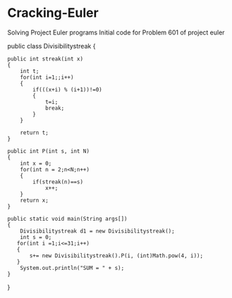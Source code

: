 # Cracking-Euler
Solving Project Euler programs
Initial code for Problem 601 of project euler

public class Divisibilitystreak 
{
    
    public int streak(int x)
    {
        int t;
        for(int i=1;;i++)
        {
            if(((x+i) % (i+1))!=0)
            {
                t=i;
                break;
            }
        }

        return t;
    }
    
    public int P(int s, int N)
    {
        int x = 0;
        for(int n = 2;n<N;n++)
        {
            if(streak(n)==s)
                x++;
        }
        return x;
    }
    
    public static void main(String args[])
    {
        Divisibilitystreak d1 = new Divisibilitystreak();
        int s = 0;
       for(int i =1;i<=31;i++)
       {
           s+= new Divisibilitystreak().P(i, (int)Math.pow(4, i));
       }
        System.out.println("SUM = " + s);
    }
}
